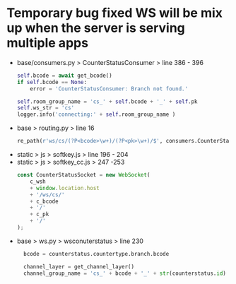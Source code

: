 # Temporary bug fixed WS will be mix up when the server is serving multiple apps
  - base/consumers.py > CounterStatusConsumer > line 386 - 396
    ``` py
    self.bcode = await get_bcode()
    if self.bcode == None:
        error = 'CounterStatusConsumer: Branch not found.'

    self.room_group_name = 'cs_' + self.bcode + '_' + self.pk
    self.ws_str = 'cs'
    logger.info('connecting:' + self.room_group_name )
    ```
  - base > routing.py > line 16
    ```py
    re_path(r'ws/cs/(?P<bcode>\w+)/(?P<pk>\w+)/$', consumers.CounterStatusConsumer.as_asgi()),
    ```
  - static > js > softkey.js > line 196 - 204
  - static > js > softkey_cc.js > 247 -253
    ```js
    const CounterStatusSocket = new WebSocket(
        c_wsh
        + window.location.host
        + '/ws/cs/'
        + c_bcode
        + '/'
        + c_pk
        + '/'
    );
    ```
  - base > ws.py > wsconuterstatus > line 230
    ```py
      bcode = counterstatus.countertype.branch.bcode

      channel_layer = get_channel_layer()
      channel_group_name = 'cs_' + bcode + '_' + str(counterstatus.id)